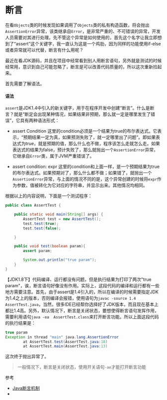 # 断言

在看`Objects`类的时候发现如果调用了`Objects`类的私有构造函数，将会抛出`AssertionError`异常，该类继承自`Error`，是非常严重的、不可错误的异常，开发人员需要对其进行处理。先不管这个异常是如何使用的，首先这个名字让我立即想到了“assert”这个关键字，我一直认为这是一个鸡肋，因为同样的功能使用if-else或者异常就可以代替，断言有什么用呢？

最近在看JDK源码，并且在项目中经常看到别人用断言语句，另外就是测试的时候经常用，意识到自己可能忽略了，断言是可以改善代码质量的，所以这次重新捡起来。

首先需要了解语法。

#### 语法
`assert`是JDK1.4中引入的新关键字，用于在程序开发中创建“断言”。什么是断言？就是“断定会出现某种情况，如果结果非预期，那么就一定是哪里发生了错误”，它具有两种语法形式：
* assert Condition
这里的condition必须是一个结果为true的布尔表达式。它表示，“预期结果一定为真，如果预测失败了，就一定哪里出了问题”。即如果表达式为true，就是预期的值，那么什么也不做，程序该怎么走就怎么走。如果表达式的结果为false，预计失败了，那么就抛出一个`AssertionError`异常，它继承自`Error`类，属于JVM严重错误了。

* assert condition: expr
这里的condition和上面一样，是一个预期结果为true的布尔表达式。如果预期对了，那么什么都不做；如果错了，就抛出一个`AssertionError`异常，与上面的情况不同的是，这个异常创建的时候将`expr`作为参数，值被转化为它对应的字符串，并显示出来。其他情况均相同。

根据以上的内容说明，下面是一个测试程序：
```java
public class AssertTest {

    public static void main(String[] args) {
        AssertTest test = new AssertTest();
        test.test(true);
        test.test(false);

    }

    public void test(boolean param){
        assert param;

        System.out.println("true param");
    }
}
```
【JDK1.8下】代码编译、运行都没有问题，但是执行结果为打印了两次"true param"，诶，断言语句好像没有作用。实际上，这段代码的编译和运行都有一些地方需要注意。首先，由于assert是1.4引入的，所以在编译的时候需要指定JDK为1.4之上的版本，否则编译会报错，使用语句为`javac -source 1.4 AssertTest.java`，当然，很多IDE已经帮你选择好了JDK版本，而且现在基本上都比1.4高。另外，默认情况下，断言是关闭状态，要想使得断言语句发挥作用，需要利用语句`java -ea  AssertTest.class`来打开断言功能。所以上面这段代码的执行结果是：
```java
true param
Exception in thread "main" java.lang.AssertionError
        at AssertTest.test(AssertTest.java:18)
        at AssertTest.main(AssertTest.java:13)
```
这次终于抛出异常了。

> 一般情况下，断言是关闭状态，使用开关语句`-ae`才能打开断言功能





参考
* [ Java断言机制](http://blog.csdn.net/wwj_748/article/details/8066419)
*
